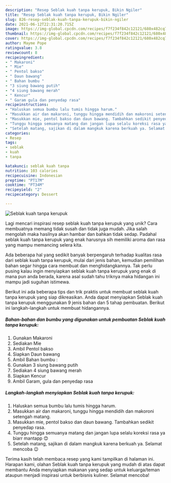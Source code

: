 ```yaml
---
description: "Resep Seblak kuah tanpa kerupuk, Bikin Ngiler"
title: "Resep Seblak kuah tanpa kerupuk, Bikin Ngiler"
slug: 826-resep-seblak-kuah-tanpa-kerupuk-bikin-ngiler
date: 2021-06-12T22:31:20.715Z
image: https://img-global.cpcdn.com/recipes/f7f234f842c12121/680x482cq70/seblak-kuah-tanpa-kerupuk-foto-resep-utama.jpg
thumbnail: https://img-global.cpcdn.com/recipes/f7f234f842c12121/680x482cq70/seblak-kuah-tanpa-kerupuk-foto-resep-utama.jpg
cover: https://img-global.cpcdn.com/recipes/f7f234f842c12121/680x482cq70/seblak-kuah-tanpa-kerupuk-foto-resep-utama.jpg
author: Mayme Pope
ratingvalue: 3.8
reviewcount: 8
recipeingredient:
- " Makaroni"
- " Mie"
- " Pentol bakso"
- " Daun bawang"
- " Bahan bumbu "
- "3 siung bawang putih"
- "4 siung bawang merah"
- " Kencur"
- " Garam gula dan penyedap rasa"
recipeinstructions:
- "Haluskan semua bumbu lalu tumis hingga harum."
- "Masukkan air dan makaroni, tunggu hingga mendidih dan makoroni setengah matang."
- "Masukkan mie, pentol bakso dan daun bawang. Tambahkan sedikit penyedap rasa."
- "Tunggu hingga semuanya matang dan jangan lupa selalu koreksi rasa ya biarr mantapp 😊"
- "Setelah matang, sajikan di dalam mangkuk karena berkuah ya. Selamat mencoba 😉"
categories:
- Resep
tags:
- seblak
- kuah
- tanpa

katakunci: seblak kuah tanpa 
nutrition: 103 calories
recipecuisine: Indonesian
preptime: "PT17M"
cooktime: "PT34M"
recipeyield: "2"
recipecategory: Dessert

---
```



![Seblak kuah tanpa kerupuk](https://img-global.cpcdn.com/recipes/f7f234f842c12121/680x482cq70/seblak-kuah-tanpa-kerupuk-foto-resep-utama.jpg)

Lagi mencari inspirasi resep seblak kuah tanpa kerupuk yang unik? Cara membuatnya memang tidak susah dan tidak juga mudah. Jika salah mengolah maka hasilnya akan hambar dan bahkan tidak sedap. Padahal seblak kuah tanpa kerupuk yang enak harusnya sih memiliki aroma dan rasa yang mampu memancing selera kita.



Ada beberapa hal yang sedikit banyak berpengaruh terhadap kualitas rasa dari seblak kuah tanpa kerupuk, mulai dari jenis bahan, kemudian pemilihan bahan segar hingga cara membuat dan menghidangkannya. Tak perlu pusing kalau ingin menyiapkan seblak kuah tanpa kerupuk yang enak di mana pun anda berada, karena asal sudah tahu triknya maka hidangan ini mampu jadi suguhan istimewa.


Berikut ini ada beberapa tips dan trik praktis untuk membuat seblak kuah tanpa kerupuk yang siap dikreasikan. Anda dapat menyiapkan Seblak kuah tanpa kerupuk menggunakan 9 jenis bahan dan 5 tahap pembuatan. Berikut ini langkah-langkah untuk membuat hidangannya.

<!--inarticleads1-->

##### Bahan-bahan dan bumbu yang digunakan untuk pembuatan Seblak kuah tanpa kerupuk:

1. Gunakan  Makaroni
1. Sediakan  Mie
1. Ambil  Pentol bakso
1. Siapkan  Daun bawang
1. Ambil  Bahan bumbu :
1. Gunakan 3 siung bawang putih
1. Sediakan 4 siung bawang merah
1. Siapkan  Kencur
1. Ambil  Garam, gula dan penyedap rasa




<!--inarticleads2-->

##### Langkah-langkah menyiapkan Seblak kuah tanpa kerupuk:

1. Haluskan semua bumbu lalu tumis hingga harum.
1. Masukkan air dan makaroni, tunggu hingga mendidih dan makoroni setengah matang.
1. Masukkan mie, pentol bakso dan daun bawang. Tambahkan sedikit penyedap rasa.
1. Tunggu hingga semuanya matang dan jangan lupa selalu koreksi rasa ya biarr mantapp 😊
1. Setelah matang, sajikan di dalam mangkuk karena berkuah ya. Selamat mencoba 😉




Terima kasih telah membaca resep yang kami tampilkan di halaman ini. Harapan kami, olahan Seblak kuah tanpa kerupuk yang mudah di atas dapat membantu Anda menyiapkan makanan yang sedap untuk keluarga/teman ataupun menjadi inspirasi untuk berbisnis kuliner. Selamat mencoba!
